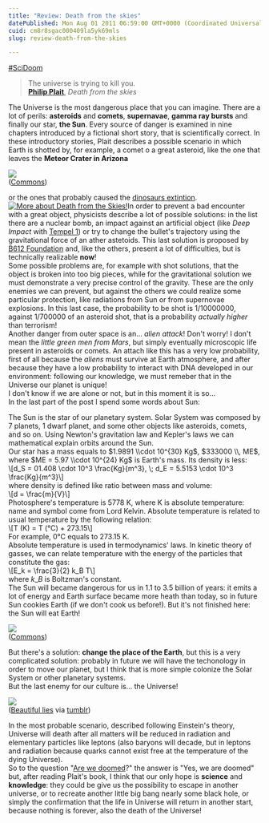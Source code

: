 ```yaml
---
title: "Review: Death from the skies"
datePublished: Mon Aug 01 2011 06:59:00 GMT+0000 (Coordinated Universal Time)
cuid: cm8r8sgac000409la5yk69mls
slug: review-death-from-the-skies

---
```



[#SciDoom](http://twitter.com/#!/search?q=%23SciDoom)

> The universe is trying to kill you.  
> [**Philip Plait**](http://www.badastronomy.com/ "Bad Astronomy"), _Death from the skies_

The Universe is the most dangerous place that you can imagine. There are a lot of perils: **asteroids** and **comets**, **supernavae**, **gamma ray bursts** and finally our star, **the Sun**. Every source of danger is examined in nine chapters introduced by a fictional short story, that is scientifically correct. In these introductory stories, Plait describes a possible scenario in which Earth is shotted by, for example, a comet o a great asteroid, like the one that leaves the **Meteor Crater in Arizona**  

![](http://upload.wikimedia.org/wikipedia/commons/thumb/c/cf/Meteor.jpg/800px-Meteor.jpg)  
([Commons](http://commons.wikimedia.org/wiki/Image:Meteor.jpg))

or the ones that probably caused the [dinosaurs extintion](http://en.wikipedia.org/wiki/Cretaceous%E2%80%93Tertiary_extinction_event "dinosaur extintion Wikipedia").  
[![More about Death from the Skies!](https://blogger.googleusercontent.com/img/b/R29vZ2xl/AVvXsEiWHQ7y_B3ydyR4ulUazUXgD-1OQSBrK3J24CDwO5GP5mikLSaVWa2H1A-10ZlzomUwz49R0kzUOkoVAUPxxLgTA4SyIbNSiYUnSr_39wCiibOK7o2KlHmLub0fdZDAV7zn6MKtyijMKzs/ "More about Death from the Skies!")](http://www.anobii.com/books/Death_from_the_Skies/9780143116042/018e98f82e37909bd4/ "More about Death from the Skies!")In order to prevent a bad encounter with a great object, physicists describe a lot of possible solutions: in the list there are a nuclear bomb, an impact against an artificial object (like _Deep Impact_ with [Tempel 1](http://en.wikipedia.org/wiki/Tempel_1 "Tempel 1 Wikipedia")) or try to change the bullet's trajectory using the gravitational force of an ather astetoids. This last solution is proposed by [B612 Foundation](http://www.b612foundation.org/ "B612 Foundation") and, like the others, present a lot of difficulties, but is technically realizable **now**!  
Some possible problems are, for example with shot solutions, that the object is broken into too big pieces, while for the gravitational solution we must demonstrate a very precise control of the gravity. These are the only enemies we can prevent, but against the others we could realize some particular protection, like radiations from Sun or from supernovae explosions. In this last case, the probability to be shot is 1/10000000, against 1/700000 of an asteroid shot, that is a probability _actually higher_ than terrorism!  
Another danger from outer space is an... _alien attack_! Don't worry! I don't mean the _little green men from Mars_, but simply eventually microscopic life present in asteroids or comets. An attach like this has a very low probability, first of all because the _aliens_ must survive at Earth atmosphere, and after because they have a low probability to interact with DNA developed in our environment: following our knowledge, we must remeber that in the Universe our planet is unique!  
I don't know if we are alone or not, but in this moment it is so...  
In the last part of the post I spend some words about Sun:  
  
The Sun is the star of our planetary system. Solar System was composed by 7 planets, 1 dwarf planet, and some other objects like asteroids, comets, and so on. Using Newton's gravitation law and Kepler's laws we can mathematical explain orbits around the Sun.  
Our star has a mass equals to $1.9891 \\cdot 10^{30} Kg$, $333000 \\, ME$, where $ME = 5.97 \\cdot 10^{24} Kg$ is Earth's mass. Its density is less:  
\\\[d\_S = 01.408 \\cdot 10^3 \\frac{Kg}{m^3}, \\; d\_E = 5.5153 \\cdot 10^3 \\frac{Kg}{m^3}\\\]  
where density is defined like ratio between mass and volume:  
\\\[d = \\frac{m}{V}\\\]  
Photosphere's temperature is 5778 K, where K is absolute temperature: name and symbol come from Lord Kelvin. Absolute temperature is related to usual temperature by the following relation:  
\\\[T (K) = T (°C) + 273.15\\\]  
For example, 0°C equals to 273.15 K.  
Absolute temperature is used in termodynamics' laws. In kinetic theory of gasses, we can relate temperature with the energy of the particles that constitute the gas:  
\\\[E\_k = \\frac{3}{2} k\_B T\\\]  
where $k\_B$ is Boltzman's constant.  
The Sun will became dangerous for us in 1.1 to 3.5 billion of years: it emits a lot of energy and Earth surface became more heath than today, so in future Sun cookies Earth (if we don't cook us before!). But it's not finished here: the Sun will eat Earth!  

[![](https://cdn.hashnode.com/res/hashnode/image/upload/v1743073217470/c0bf7e8d-0ed1-444e-bde9-2f0a1c06c429.png)](http://ulaulaman.tumblr.com/post/7298690742/life-cycle-of-the-sun-im-writing-something-about)  
([Commons](http://commons.wikimedia.org/wiki/File:Solar_Life_Cycle.svg))

But there's a solution: **change the place of the Earth**, but this is a very complicated solution: probably in future we will have the techonology in order to move our planet, but I think that is more simple colonize the Solar System or other planetary systems.  
But the last enemy for our culture is... the Universe!  

![](https://cdn.hashnode.com/res/hashnode/image/upload/v1743073218491/6b934179-8806-4b91-9dc0-a2fc465238fb.jpeg)  
([Beautiful lies](http://infographics-inspiration.blogspot.com/2011/02/fate-of-universe-three-scenarios.html) via [tumblr](http://scienceisbeauty.tumblr.com/post/5198970769))

In the most probable scenario, described following Einstein's theory, Universe will death after all matters will be reduced in radiation and elementary particles like leptons (also baryons will decade, but in leptons and radiation because quarks cannot exist free at the temperature of the dying Universe).  
So to the question "[Are we doomed](http://www.newstatesman.com/blogs/the-staggers/2011/06/paul-nurse-greenfield-david)?" the answer is "Yes, we are doomed" but, after reading Plait's book, I think that our only hope is **science** and **knowledge**: they could be give us the possibility to escape in another universe, or to recreate another little big bang nearly some black hole, or simply the confirmation that the life in Universe will return in another start, because nothing is forever, also the death of the Universe!